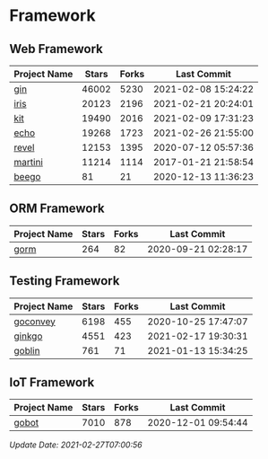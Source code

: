 # Framework

## Web Framework
| Project Name | Stars | Forks | Last Commit |
| ------------ | ----- | ----- | ----------- |
| [gin](https://github.com/gin-gonic/gin) | 46002 | 5230 | 2021-02-08 15:24:22 |
| [iris](https://github.com/kataras/iris) | 20123 | 2196 | 2021-02-21 20:24:01 |
| [kit](https://github.com/go-kit/kit) | 19490 | 2016 | 2021-02-09 17:31:23 |
| [echo](https://github.com/labstack/echo) | 19268 | 1723 | 2021-02-26 21:55:00 |
| [revel](https://github.com/revel/revel) | 12153 | 1395 | 2020-07-12 05:57:36 |
| [martini](https://github.com/go-martini/martini) | 11214 | 1114 | 2017-01-21 21:58:54 |
| [beego](https://github.com/astaxie/beego) | 81 | 21 | 2020-12-13 11:36:23 |

## ORM Framework
| Project Name | Stars | Forks | Last Commit |
| ------------ | ----- | ----- | ----------- |
| [gorm](https://github.com/jinzhu/gorm) | 264 | 82 | 2020-09-21 02:28:17 |

## Testing Framework
| Project Name | Stars | Forks | Last Commit |
| ------------ | ----- | ----- | ----------- |
| [goconvey](https://github.com/smartystreets/goconvey) | 6198 | 455 | 2020-10-25 17:47:07 |
| [ginkgo](https://github.com/onsi/ginkgo) | 4551 | 423 | 2021-02-17 19:30:31 |
| [goblin](https://github.com/franela/goblin) | 761 | 71 | 2021-01-13 15:34:25 |

## IoT Framework
| Project Name | Stars | Forks | Last Commit |
| ------------ | ----- | ----- | ----------- |
| [gobot](https://github.com/hybridgroup/gobot) | 7010 | 878 | 2020-12-01 09:54:44 |

*Update Date: 2021-02-27T07:00:56*